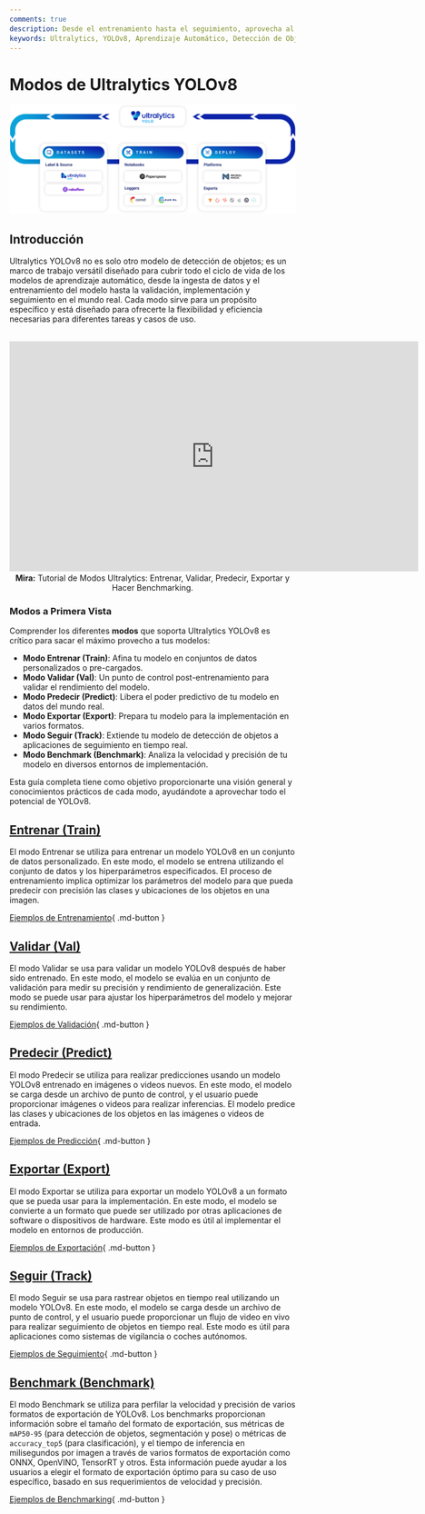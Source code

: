 ```yaml
---
comments: true
description: Desde el entrenamiento hasta el seguimiento, aprovecha al máximo YOLOv8 con Ultralytics. Obtén información y ejemplos para cada modo compatible incluyendo validación, exportación y evaluación comparativa.
keywords: Ultralytics, YOLOv8, Aprendizaje Automático, Detección de Objetos, Entrenamiento, Validación, Predicción, Exportación, Seguimiento, Benchmarking
---
```


# Modos de Ultralytics YOLOv8

<img width="1024" src="https://github.com/ultralytics/assets/raw/main/yolov8/banner-integrations.png" alt="Ecosistema Ultralytics YOLO e integraciones">

## Introducción

Ultralytics YOLOv8 no es solo otro modelo de detección de objetos; es un marco de trabajo versátil diseñado para cubrir todo el ciclo de vida de los modelos de aprendizaje automático, desde la ingesta de datos y el entrenamiento del modelo hasta la validación, implementación y seguimiento en el mundo real. Cada modo sirve para un propósito específico y está diseñado para ofrecerte la flexibilidad y eficiencia necesarias para diferentes tareas y casos de uso.

<p align="center">
  <br>
  <iframe width="720" height="405" src="https://www.youtube.com/embed/j8uQc0qB91s?si=dhnGKgqvs7nPgeaM"
    title="Reproductor de video de YouTube" frameborder="0"
    allow="accelerometer; autoplay; clipboard-write; encrypted-media; gyroscope; picture-in-picture; web-share"
    allowfullscreen>
  </iframe>
  <br>
  <strong>Mira:</strong> Tutorial de Modos Ultralytics: Entrenar, Validar, Predecir, Exportar y Hacer Benchmarking.
</p>

### Modos a Primera Vista

Comprender los diferentes **modos** que soporta Ultralytics YOLOv8 es crítico para sacar el máximo provecho a tus modelos:

- **Modo Entrenar (Train)**: Afina tu modelo en conjuntos de datos personalizados o pre-cargados.
- **Modo Validar (Val)**: Un punto de control post-entrenamiento para validar el rendimiento del modelo.
- **Modo Predecir (Predict)**: Libera el poder predictivo de tu modelo en datos del mundo real.
- **Modo Exportar (Export)**: Prepara tu modelo para la implementación en varios formatos.
- **Modo Seguir (Track)**: Extiende tu modelo de detección de objetos a aplicaciones de seguimiento en tiempo real.
- **Modo Benchmark (Benchmark)**: Analiza la velocidad y precisión de tu modelo en diversos entornos de implementación.

Esta guía completa tiene como objetivo proporcionarte una visión general y conocimientos prácticos de cada modo, ayudándote a aprovechar todo el potencial de YOLOv8.

## [Entrenar (Train)](train.md)

El modo Entrenar se utiliza para entrenar un modelo YOLOv8 en un conjunto de datos personalizado. En este modo, el modelo se entrena utilizando el conjunto de datos y los hiperparámetros especificados. El proceso de entrenamiento implica optimizar los parámetros del modelo para que pueda predecir con precisión las clases y ubicaciones de los objetos en una imagen.

[Ejemplos de Entrenamiento](train.md){ .md-button }

## [Validar (Val)](val.md)

El modo Validar se usa para validar un modelo YOLOv8 después de haber sido entrenado. En este modo, el modelo se evalúa en un conjunto de validación para medir su precisión y rendimiento de generalización. Este modo se puede usar para ajustar los hiperparámetros del modelo y mejorar su rendimiento.

[Ejemplos de Validación](val.md){ .md-button }

## [Predecir (Predict)](predict.md)

El modo Predecir se utiliza para realizar predicciones usando un modelo YOLOv8 entrenado en imágenes o videos nuevos. En este modo, el modelo se carga desde un archivo de punto de control, y el usuario puede proporcionar imágenes o videos para realizar inferencias. El modelo predice las clases y ubicaciones de los objetos en las imágenes o videos de entrada.

[Ejemplos de Predicción](predict.md){ .md-button }

## [Exportar (Export)](export.md)

El modo Exportar se utiliza para exportar un modelo YOLOv8 a un formato que se pueda usar para la implementación. En este modo, el modelo se convierte a un formato que puede ser utilizado por otras aplicaciones de software o dispositivos de hardware. Este modo es útil al implementar el modelo en entornos de producción.

[Ejemplos de Exportación](export.md){ .md-button }

## [Seguir (Track)](track.md)

El modo Seguir se usa para rastrear objetos en tiempo real utilizando un modelo YOLOv8. En este modo, el modelo se carga desde un archivo de punto de control, y el usuario puede proporcionar un flujo de video en vivo para realizar seguimiento de objetos en tiempo real. Este modo es útil para aplicaciones como sistemas de vigilancia o coches autónomos.

[Ejemplos de Seguimiento](track.md){ .md-button }

## [Benchmark (Benchmark)](benchmark.md)

El modo Benchmark se utiliza para perfilar la velocidad y precisión de varios formatos de exportación de YOLOv8. Los benchmarks proporcionan información sobre el tamaño del formato de exportación, sus métricas de `mAP50-95` (para detección de objetos, segmentación y pose) o métricas de `accuracy_top5` (para clasificación), y el tiempo de inferencia en milisegundos por imagen a través de varios formatos de exportación como ONNX, OpenVINO, TensorRT y otros. Esta información puede ayudar a los usuarios a elegir el formato de exportación óptimo para su caso de uso específico, basado en sus requerimientos de velocidad y precisión.

[Ejemplos de Benchmarking](benchmark.md){ .md-button }
